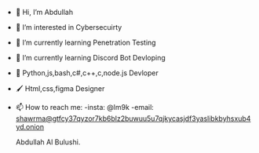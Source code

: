 - 👋 Hi, I’m Abdullah
- 👀 I’m interested in Cybersecuirty
- 🌱 I’m currently learning Penetration Testing
- 💞️ I’m currently learning Discord Bot Devloping
- 🐍 Python,js,bash,c#,c++,c,node.js Devloper
- 🖌️ Html,css,figma Designer 
- 📫 How to reach me: 
  -insta: @lm9k
  -email: shawrma@gtfcy37qyzor7kb6blz2buwuu5u7qjkycasjdf3yaslibkbyhsxub4yd.onion

  Abdullah Al Bulushi.
